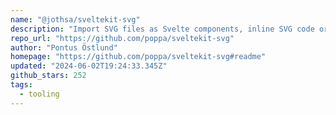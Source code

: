 ```yaml
---
name: "@jothsa/sveltekit-svg"
description: "Import SVG files as Svelte components, inline SVG code or urls."
repo_url: "https://github.com/poppa/sveltekit-svg"
author: "Pontus Östlund"
homepage: "https://github.com/poppa/sveltekit-svg#readme"
updated: "2024-06-02T19:24:33.345Z"
github_stars: 252
tags: 
  - tooling
---
```

